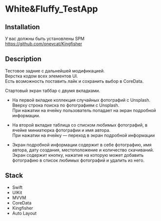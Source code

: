 # White&Fluffy_TestApp

## Installation
У вас должны быть установлены SPM https://github.com/onevcat/Kingfisher

## Description

Тестовое задние с дальнейшей модификацией.</br>
Верстка кодом всех элементов UI.</br>
Есть возможность поставить лайк и сохранить выбор в CoreData.

Стартовый экран таббар с двумя вкладками. </br>
- На первой вкладке коллекция случайных фотографий с Unsplash. Вверху строка поиска по фотографиям с Unsplash. </br>
  При нажатии на ячейку пользователь попадает на экран подробной информации. </br>
  
- На второй вкладке таблица со списком любимых фотографий, в ячейке миниатюрка фотографии и имя автора. </br>
  При нажатии на ячейку — переход в экран подробной информации </br>
  
- Экран подробной информации содержит в себе фотографию, имя автора, дату создания, местоположение и количество скачиваний. </br>
  Экран содержит кнопку, нажатие на которую может добавить фотографию в список любимых фотографий и удалить из него.</br>

## Stack

- Swift
- UIKit
- MVVM
- CoreData
- Kingfisher
- Auto Layout 
